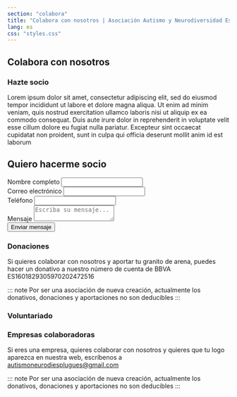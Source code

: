 ```yaml
---
section: "colabora"
title: "Colabora con nosotros | Asociación Autismo y Neurodiversidad Esplugues"
lang: es
css: "styles.css"
---
```


## Colabora con nosotros

### Hazte socio
Lorem ipsum dolor sit amet, consectetur adipiscing elit, sed do eiusmod tempor incididunt ut labore et dolore magna aliqua. Ut enim ad minim veniam, quis nostrud exercitation ullamco laboris nisi ut aliquip ex ea commodo consequat. Duis aute irure dolor in reprehenderit in voluptate velit esse cillum dolore eu fugiat nulla pariatur. Excepteur sint occaecat cupidatat non proident, sunt in culpa qui officia deserunt mollit anim id est laborum

<div class="form-container">
    <h2>Quiero hacerme socio</h2>
    <form id="contactForm" action="https://api.web3forms.com/submit" method="POST">
        <input type="hidden" name="access_key" value="cb8f9c5f-ed05-4059-8076-d3b91b8641ba">
        <input type="hidden" name="redirect" value="https://web3forms.com/success">
        <input type="hidden" name="subject" value="New message from website">
        <input type="hidden" name="from_name" value="Autismo esplugues">
        <div class="form-group">
            <label for="name">Nombre completo</label>
            <input type="text" id="name" name="name" autocomplete="on" required>
        </div>
        <div class="form-group">
            <label for="email">Correo electrónico</label>
            <input type="email" id="email" name="email" autocomplete="on" required>
        </div>
        <div class="form-group">
            <label for="subject">Teléfono</label>
            <input type="text" id="subject" name="subject" required>
        </div>
        <div class="form-group">
            <label for="message">Mensaje</label>
            <textarea id="message" name="message" required placeholder="Escriba su mensaje..."></textarea>
        </div>
        <input type="checkbox" name="botcheck" style="display: none;">
        <button type="submit" class="submit-btn">Enviar mensaje</button>
    </form>
</div>


### Donaciones
Si quieres colaborar con nosotros y aportar tu granito de arena, puedes hacer un donativo a nuestro número de cuenta de BBVA
ES1601829305970202472516

::: note
Por ser una asociación de nueva creación, actualmente los donativos, donaciones y aportaciones no son deducibles
:::

### Voluntariado

### Empresas colaboradoras
Si eres una empresa, quieres colaborar con nosotros y quieres que tu logo aparezca en nuestra web, escríbenos a autismoneurodiesplugues@gmail.com

::: note
Por ser una asociación de nueva creación, actualmente los donativos, donaciones y aportaciones no son deducibles
:::
